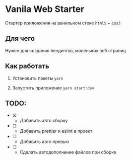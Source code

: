 # Vanila Web Starter

Стартер приложения на ванильном стеке `html5` + `css3`

## Для чего

Нужен для создания лендингов, маленьких веб страниц

## Как работать

1) Установить пакеты `yarn`

2) Запустить приложение `yarn start:dev`

## TODO:

- [x] - Добавить авто сборку

- [ ] - Добавить prettier и eslint в проект

- [ ] - Добавить авто превью

- [ ] - Сделать автодополнение файлов при сборке
